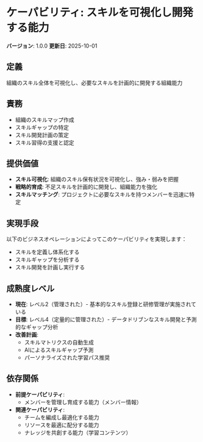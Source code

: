 # ケーパビリティ: スキルを可視化し開発する能力

**バージョン**: 1.0.0
**更新日**: 2025-10-01

## 定義

組織のスキル全体を可視化し、必要なスキルを計画的に開発する組織能力

## 責務

- 組織のスキルマップ作成
- スキルギャップの特定
- スキル開発計画の策定
- スキル習得の支援と認定

## 提供価値

- **スキル可視化**: 組織のスキル保有状況を可視化し、強み・弱みを把握
- **戦略的育成**: 不足スキルを計画的に開発し、組織能力を強化
- **スキルマッチング**: プロジェクトに必要なスキルを持つメンバーを迅速に特定

## 実現手段

以下のビジネスオペレーションによってこのケーパビリティを実現します：

- スキルを定義し体系化する
- スキルギャップを分析する
- スキル開発を計画し実行する

## 成熟度レベル

- **現在**: レベル2（管理された）- 基本的なスキル登録と研修管理が実施されている
- **目標**: レベル4（定量的に管理された）- データドリブンなスキル開発と予測的なギャップ分析
- **改善計画**:
  - スキルマトリクスの自動生成
  - AIによるスキルギャップ予測
  - パーソナライズされた学習パス推奨

## 依存関係

- **前提ケーパビリティ**:
  - メンバーを管理し育成する能力（メンバー情報）
- **関連ケーパビリティ**:
  - チームを編成し最適化する能力
  - リソースを最適に配分する能力
  - ナレッジを共創する能力（学習コンテンツ）
